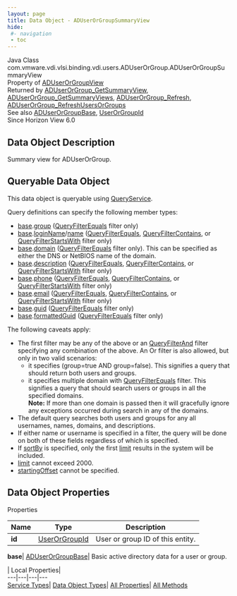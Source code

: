 ```yaml
---
layout: page
title: Data Object - ADUserOrGroupSummaryView
hide:
 #- navigation
 - toc
---
```






Java Class
    com.vmware.vdi.vlsi.binding.vdi.users.ADUserOrGroup.ADUserOrGroupSummaryView  
Property of
     [ADUserOrGroupView](vdi.users.ADUserOrGroup.ADUserOrGroupView.md#field_detail)  
Returned by
     [ADUserOrGroup_GetSummaryView](vdi.users.ADUserOrGroup.md#getSummaryView), [ADUserOrGroup_GetSummaryViews](vdi.users.ADUserOrGroup.md#getSummaryViews), [ADUserOrGroup_Refresh](vdi.users.ADUserOrGroup.md#refresh), [ADUserOrGroup_RefreshUsersOrGroups](vdi.users.ADUserOrGroup.md#refreshUsersOrGroups)  
See also
     [ADUserOrGroupBase](vdi.users.ADUserOrGroup.ADUserOrGroupBase.md), [UserOrGroupId](vdi.entity.UserOrGroupId.md)  
Since 
    Horizon View 6.0

## Data Object Description 

Summary view for ADUserOrGroup. 

##  Queryable Data Object 

This data object is queryable using [QueryService](vdi.query.QueryService.md "QueryService"). 

Query definitions can specify the following member types: 

  * [base](vdi.users.ADUserOrGroup.ADUserOrGroupSummaryView.md#base).[group](vdi.users.ADUserOrGroup.ADUserOrGroupBase.md#group) ([QueryFilterEquals](vdi.query.QueryFilter.Equals.md) filter only) 
  * [base](vdi.users.ADUserOrGroup.ADUserOrGroupSummaryView.md#base).[loginName](vdi.users.ADUserOrGroup.ADUserOrGroupBase.md#loginName)/[name](vdi.users.ADUserOrGroup.ADUserOrGroupBase.md#name) ([QueryFilterEquals](vdi.query.QueryFilter.Equals.md), [QueryFilterContains](vdi.query.QueryFilter.Contains.md), or [QueryFilterStartsWith](vdi.query.QueryFilter.StartsWith.md) filter only) 
  * [base](vdi.users.ADUserOrGroup.ADUserOrGroupSummaryView.md#base).[domain](vdi.users.ADUserOrGroup.ADUserOrGroupBase.md#domain) ([QueryFilterEquals](vdi.query.QueryFilter.Equals.md) filter only). This can be specified as either the DNS or NetBIOS name of the domain. 
  * [base](vdi.users.ADUserOrGroup.ADUserOrGroupSummaryView.md#base).[description](vdi.users.ADUserOrGroup.ADUserOrGroupBase.md#description) ([QueryFilterEquals](vdi.query.QueryFilter.Equals.md), [QueryFilterContains](vdi.query.QueryFilter.Contains.md), or [QueryFilterStartsWith](vdi.query.QueryFilter.StartsWith.md) filter only) 
  * [base](vdi.users.ADUserOrGroup.ADUserOrGroupSummaryView.md#base).[phone](vdi.users.ADUserOrGroup.ADUserOrGroupBase.md#phone) ([QueryFilterEquals](vdi.query.QueryFilter.Equals.md), [QueryFilterContains](vdi.query.QueryFilter.Contains.md), or [QueryFilterStartsWith](vdi.query.QueryFilter.StartsWith.md) filter only) 
  * [base](vdi.users.ADUserOrGroup.ADUserOrGroupSummaryView.md#base).[email](vdi.users.ADUserOrGroup.ADUserOrGroupBase.md#email) ([QueryFilterEquals](vdi.query.QueryFilter.Equals.md), [QueryFilterContains](vdi.query.QueryFilter.Contains.md), or [QueryFilterStartsWith](vdi.query.QueryFilter.StartsWith.md) filter only) 
  * [base](vdi.users.ADUserOrGroup.ADUserOrGroupSummaryView.md#base).[guid](vdi.users.ADUserOrGroup.ADUserOrGroupBase.md#guid) ([QueryFilterEquals](vdi.query.QueryFilter.Equals.md) filter only) 
  * [base](vdi.users.ADUserOrGroup.ADUserOrGroupSummaryView.md#base).[formattedGuid](vdi.users.ADUserOrGroup.ADUserOrGroupBase.md#formattedGuid) ([QueryFilterEquals](vdi.query.QueryFilter.Equals.md) filter only) 

The following caveats apply: 
  * The first filter may be any of the above or an [QueryFilterAnd](vdi.query.QueryFilter.And.md) filter specifying any combination of the above. An Or filter is also allowed, but only in two valid scenarios: 
    * it specifies (group=true AND group=false). This signifies a query that should return both users and groups. 
    * it specifies multiple domain with [QueryFilterEquals](vdi.query.QueryFilter.Equals.md) filter. This signifies a query that should search users or groups in all the specified domains.  
**Note:** If more than one domain is passed then it will gracefully ignore any exceptions occurred during search in any of the domains. 
  * The default query searches both users and groups for any all usernames, names, domains, and descriptions.
  * If either name or username is specified in a filter, the query will be done on both of these fields regardless of which is specified. 
  * If [sortBy](vdi.query.QueryDefinition.md#sortBy) is specified, only the first [limit](vdi.query.QueryDefinition.md#limit) results in the system will be included.
  * [limit](vdi.query.QueryDefinition.md#limit) cannot exceed 2000.
  * [startingOffset](vdi.query.QueryDefinition.md#startingOffset) cannot be specified.



## Data Object Properties

Properties

Name |  Type |  Description   
---|---|---  
**id**| [UserOrGroupId](vdi.entity.UserOrGroupId.md)|  User or group ID of this entity.   
  
**base**| [ADUserOrGroupBase](vdi.users.ADUserOrGroup.ADUserOrGroupBase.md)|  Basic active directory data for a user or group.   
  
  
  
 | Local Properties|   
---|---|---|---  
[Service Types](index-mo_types.md)| [Data Object Types](index-do_types.md)| [All Properties](index-properties.md)| [All Methods](index-methods.md)  
  
  

